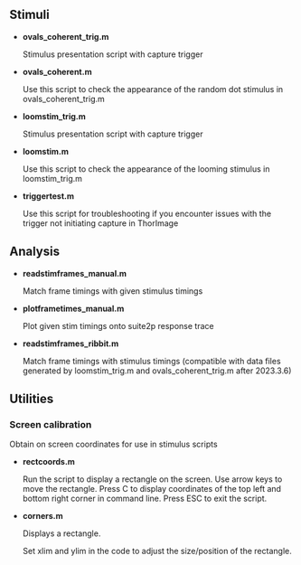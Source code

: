 ## Stimuli

- **ovals_coherent_trig.m**

	Stimulus presentation script with capture trigger
  
- **ovals_coherent.m** 

	Use this script to check the appearance of the random dot stimulus in ovals_coherent_trig.m 
  
- **loomstim_trig.m**
	
	Stimulus presentation script with capture trigger
  
- **loomstim.m**
 	
	Use this script to check the appearance of the looming stimulus in loomstim_trig.m
  
- **triggertest.m** 
	
	Use this script for troubleshooting if you encounter issues with the trigger not initiating capture in ThorImage


## Analysis

- **readstimframes_manual.m**

	Match frame timings with given stimulus timings
  
- **plotframetimes_manual.m**

	Plot given stim timings onto suite2p response trace

- **readstimframes_ribbit.m**
	
	Match frame timings with stimulus timings (compatible with data files generated by loomstim_trig.m and ovals_coherent_trig.m after 2023.3.6)
	

## Utilities

### Screen calibration

Obtain on screen coordinates for use in stimulus scripts

- **rectcoords.m**

	Run the script to display a rectangle on the screen. Use arrow keys to move the rectangle. Press C to display coordinates of the top left and bottom right corner in command line. Press ESC to exit the script.
	
- **corners.m**

	Displays a rectangle.
	
	Set xlim and ylim in the code to adjust the size/position of the rectangle.

